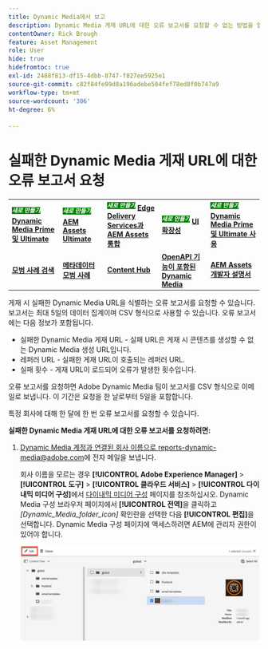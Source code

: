 ```yaml
---
title: Dynamic Media에서 보고
description: Dynamic Media 게재 URL에 대한 오류 보고서를 요청할 수 없는 방법을 알아봅니다.
contentOwner: Rick Brough
feature: Asset Management
role: User
hide: true
hidefromtoc: true
exl-id: 2488f813-df15-4dbb-8747-f827ee5925e1
source-git-commit: c82f84fe99d8a196adebe504fef78ed8f0b747a9
workflow-type: tm+mt
source-wordcount: '306'
ht-degree: 6%

---
```


# 실패한 Dynamic Media 게재 URL에 대한 오류 보고서 요청

<table>
    <tr>
        <td>
            <sup style= "background-color:#008000; color:#FFFFFF; font-weight:bold"><i>새로 만들기</i></sup> <a href="/help/assets/dynamic-media/dm-prime-ultimate.md"><b>Dynamic Media Prime 및 Ultimate</b></a>
        </td>
        <td>
            <sup style= "background-color:#008000; color:#FFFFFF; font-weight:bold"><i>새로 만들기</i></sup> <a href="/help/assets/assets-ultimate-overview.md"><b>AEM Assets Ultimate</b></a>
        </td>
        <td>
            <sup style= "background-color:#008000; color:#FFFFFF; font-weight:bold"><i>새로 만들기</i></sup> <a href="/help/assets/integrate-aem-assets-edge-delivery-services.md"><b>Edge Delivery Services과 AEM Assets 통합</b></a>
        </td>
        <td>
            <sup style= "background-color:#008000; color:#FFFFFF; font-weight:bold"><i>새로 만들기</i></sup> <a href="/help/assets/aem-assets-view-ui-extensibility.md"><b>UI 확장성</b></a>
        </td>
          <td>
            <sup style= "background-color:#008000; color:#FFFFFF; font-weight:bold"><i>새로 만들기</i></sup> <a href="/help/assets/dynamic-media/enable-dynamic-media-prime-and-ultimate.md"><b>Dynamic Media Prime 및 Ultimate 사용</b></a>
        </td>
    </tr>
    <tr>
        <td>
            <a href="/help/assets/search-best-practices.md"><b>모범 사례 검색</b></a>
        </td>
        <td>
            <a href="/help/assets/metadata-best-practices.md"><b>메타데이터 모범 사례</b></a>
        </td>
        <td>
            <a href="/help/assets/product-overview.md"><b>Content Hub</b></a>
        </td>
        <td>
            <a href="/help/assets/dynamic-media-open-apis-overview.md"><b>OpenAPI 기능이 포함된 Dynamic Media</b></a>
        </td>
        <td>
            <a href="https://developer.adobe.com/experience-cloud/experience-manager-apis/"><b>AEM Assets 개발자 설명서</b></a>
        </td>
    </tr>
</table>

게재 시 실패한 Dynamic Media URL을 식별하는 오류 보고서를 요청할 수 있습니다. 보고서는 최대 5일의 데이터 집계이며 CSV 형식으로 사용할 수 있습니다. 오류 보고서에는 다음 정보가 포함됩니다.

* 실패한 Dynamic Media 게재 URL - 실패 URL은 게재 시 콘텐츠를 생성할 수 없는 Dynamic Media 생성 URL입니다.
* 레퍼러 URL - 실패한 게재 URL이 호출되는 레퍼러 URL.
* 실패 횟수 - 게재 URL이 로드되어 오류가 발생한 횟수입니다.

오류 보고서를 요청하면 Adobe Dynamic Media 팀이 보고서를 CSV 형식으로 이메일로 보냅니다. 이 기간은 요청을 한 날로부터 5일을 포함합니다.

특정 회사에 대해 한 달에 한 번 오류 보고서를 요청할 수 있습니다.

**실패한 Dynamic Media 게재 URL에 대한 오류 보고서를 요청하려면:**

1. [Dynamic Media 계정과 연결된 회사 이름으로 reports-dynamic-media@adobe.com](mailto:reports-dynamic-media@adobe.com)에 전자 메일을 보냅니다.

   회사 이름을 모르는 경우 **[!UICONTROL Adobe Experience Manager]** > **[!UICONTROL 도구]** > **[!UICONTROL 클라우드 서비스]** > **[!UICONTROL 다이내믹 미디어 구성]**&#x200B;에서 [다이내믹 미디어 구성](https://experienceleague.adobe.com/docs/experience-manager-cloud-service/content/assets/dynamicmedia/config-dm.html?lang=ko#configuring-dynamic-media-cloud-services) 페이지를 참조하십시오. Dynamic Media 구성 브라우저 페이지에서 **[!UICONTROL 전역]**&#x200B;을 클릭하고 *[Dynamic_Media_folder_icon]* 확인란을 선택한 다음 **[!UICONTROL 편집]**&#x200B;을 선택합니다. Dynamic Media 구성 페이지에 액세스하려면 AEM에 관리자 권한이 있어야 합니다.

   ![Dynamic Media 구성 페이지에 액세스합니다.](/help/assets/dynamic-media/assets/reporting-accessdmconfig.png)
